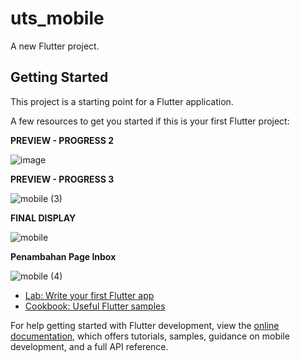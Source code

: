 # uts_mobile

A new Flutter project.

## Getting Started

This project is a starting point for a Flutter application.

A few resources to get you started if this is your first Flutter project:

**PREVIEW - PROGRESS 2**

![image](https://github.com/Mirabelljoicelaura/MOBILE/assets/91585408/05ea721c-d4d6-4ce4-b01c-3474caccbb20)

**PREVIEW - PROGRESS 3**

![mobile (3)](https://github.com/Mirabelljoicelaura/MOBILE/assets/91585408/e239077f-89bd-4e78-975b-e479dd8fbcd0)

**FINAL DISPLAY**

![mobile](https://github.com/Mirabelljoicelaura/MOBILE/assets/91585408/578fc19f-0a33-4875-988a-e01227fce55c)


**Penambahan Page Inbox**

![mobile (4)](https://github.com/Mirabelljoicelaura/MOBILE/assets/91585408/fc7add96-a45c-4465-9c67-cdd4e7ee04cf)


- [Lab: Write your first Flutter app](https://docs.flutter.dev/get-started/codelab)
- [Cookbook: Useful Flutter samples](https://docs.flutter.dev/cookbook)

For help getting started with Flutter development, view the
[online documentation](https://docs.flutter.dev/), which offers tutorials,
samples, guidance on mobile development, and a full API reference.
